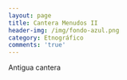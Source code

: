 ```yaml
---
layout: page
title: Cantera Menudos II
header-img: /img/fondo-azul.png
category: Etnográfico
comments: 'true'
---
```



Antigua cantera
